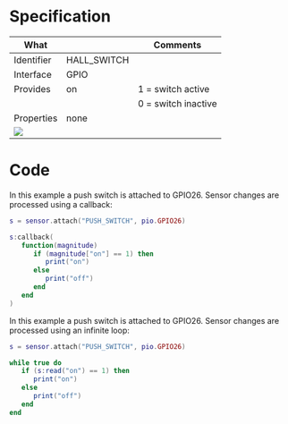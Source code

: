 # Specification

| What         |             | Comments                   |
|--------------|-------------|----------------------------|
| Identifier   | HALL_SWITCH |                            |
| Interface    | GPIO        |                            |
| Provides     | on          | 1 = switch active          |
|              |             | 0 = switch inactive        |
| Properties   | none        |                            |
| ![](http://git.whitecatboard.org/push_button.png)                           |


# Code

In this example a push switch is attached to GPIO26. Sensor changes are processed using a callback:
```lua
s = sensor.attach("PUSH_SWITCH", pio.GPIO26)

s:callback(
   function(magnitude)
      if (magnitude["on"] == 1) then
         print("on")
      else
         print("off")
      end
   end
)
```

In this example a push switch is attached to GPIO26. Sensor changes are processed using an infinite loop:
```lua
s = sensor.attach("PUSH_SWITCH", pio.GPIO26)

while true do
   if (s:read("on") == 1) then
      print("on")
   else
      print("off")
   end
end
```